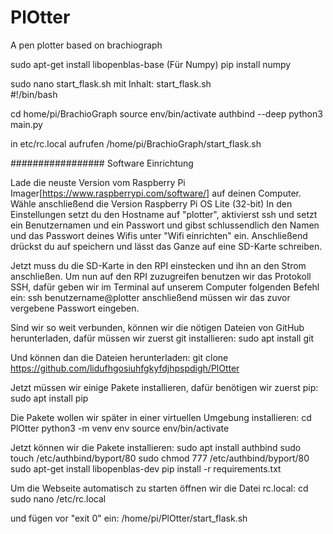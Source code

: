 # PlOtter
A pen plotter based on brachiograph

sudo apt-get install libopenblas-base (Für Numpy)
pip install numpy

sudo nano start_flask.sh
mit Inhalt:
start_flask.sh                               
#!/bin/bash

cd home/pi/BrachioGraph
source env/bin/activate
authbind --deep python3 main.py

in etc/rc.local aufrufen /home/pi/BrachioGraph/start_flask.sh


#################
Software Einrichtung

Lade die neuste Version vom Raspberry Pi Imager[https://www.raspberrypi.com/software/] auf deinen Computer.
Wähle anschließend die Version Raspberry Pi OS Lite (32-bit)
In den Einstellungen setzt du den Hostname auf "plotter", aktivierst ssh und setzt ein Benutzernamen und ein Passwort und gibst schlussendlich den Namen und das Passwort deines Wifis unter "Wifi einrichten" ein. 
Anschließend drückst du auf speichern und lässt das Ganze auf eine SD-Karte schreiben.

Jetzt muss du die SD-Karte in den RPI einstecken und ihn an den Strom anschließen.
Um nun auf den RPI zuzugreifen benutzen wir das Protokoll SSH, dafür geben wir im Terminal auf unserem Computer folgenden Befehl ein:
ssh benutzername@plotter
anschließend müssen wir das zuvor vergebene Passwort eingeben.

Sind wir so weit verbunden, können wir die nötigen Dateien von GitHub herunterladen, dafür müssen wir zuerst git installieren:
sudo apt install git

Und können dan die Dateien herunterladen:
git clone https://github.com/lidufhgosiuhfgkyfdjhpspdigh/PlOtter

Jetzt müssen wir einige Pakete installieren, dafür benötigen wir zuerst pip:
sudo apt install pip

Die Pakete wollen wir später in einer virtuellen Umgebung installieren:
cd PlOtter
python3 -m venv env
source env/bin/activate

Jetzt können wir die Pakete installieren:
sudo apt install authbind
sudo touch /etc/authbind/byport/80
sudo chmod 777 /etc/authbind/byport/80
sudo apt-get install libopenblas-dev
pip install -r requirements.txt

Um die Webseite automatisch zu starten öffnen wir die Datei rc.local:
cd
sudo nano /etc/rc.local

und fügen vor "exit 0" ein:
/home/pi/PlOtter/start_flask.sh
